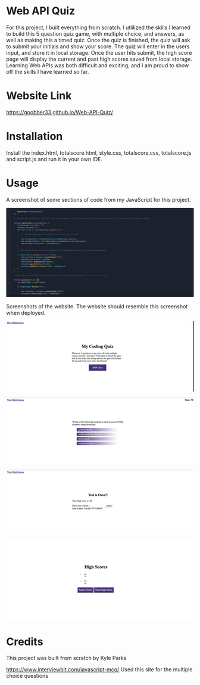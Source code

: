 # Web API Quiz

 For this project, I built everything from scratch. I utlilized the skills I learned to build this 5 question quiz game, with multiple choice, and answers, as well as making this a timed quiz. Once the quiz is finished, the quiz will ask to submit your initials and show your score. The quiz will enter in the users input, and store it in local storage. Once the user hits submit, the high score page will display the current and past high scores saved from local storage. Learning Web APIs was both difficult and exciting, and I am proud to show off the skills I have learned so far.

# Website Link

https://goobber33.github.io/Web-API-Quiz/

# Installation

Install the index.html, totalscore.html, style.css, totalscore.css, totalscore.js and script.js and run it in your own IDE. 

# Usage

 A screenshot of some sections of code from my JavaScript for this project. 

![JS](images/Javascript.jpg)

Screenshots of the website. The website should resemble this screenshot when deployed.

![first](images/first.jpg)

![second](images/second.jpg)

![third](images/third.jpg)

![fourth](images/fourth.jpg)

# Credits

This project was built from scratch by Kyle Parks

https://www.interviewbit.com/javascript-mcq/ Used this site for the multiple choice questions